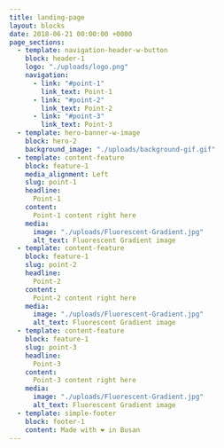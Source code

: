 ```yaml
---
title: landing-page
layout: blocks
date: 2018-06-21 00:00:00 +0000
page_sections:
  - template: navigation-header-w-button
    block: header-1
    logo: "./uploads/logo.png"
    navigation:
      - link: "#point-1"
        link_text: Point-1
      - link: "#point-2"
        link_text: Point-2
      - link: "#point-3"
        link_text: Point-3
  - template: hero-banner-w-image
    block: hero-2
    background_image: "./uploads/background-gif.gif"
  - template: content-feature
    block: feature-1
    media_alignment: Left
    slug: point-1
    headline:
      Point-1
    content:
      Point-1 content right here
    media:
      image: "./uploads/Fluorescent-Gradient.jpg"
      alt_text: Fluorescent Gradient image
  - template: content-feature
    block: feature-1
    slug: point-2
    headline:
      Point-2
    content:
      Point-2 content right here
    media:
      image: "./uploads/Fluorescent-Gradient.jpg"
      alt_text: Fluorescent Gradient image
  - template: content-feature
    block: feature-1
    slug: point-3
    headline:
      Point-3
    content:
      Point-3 content right here
    media:
      image: "./uploads/Fluorescent-Gradient.jpg"
      alt_text: Fluorescent Gradient image
  - template: simple-footer
    block: footer-1
    content: Made with ❤︎ in Busan
---
```


